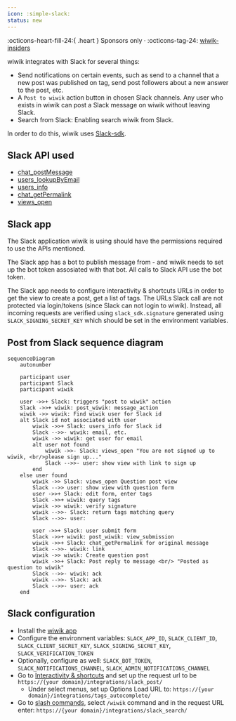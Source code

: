 ```yaml
---
icon: :simple-slack:
status: new
---
```

:octicons-heart-fill-24:{ .heart } Sponsors only · :octicons-tag-24: [wiwik-insiders](/wiwik-insiders)

wiwik integrates with Slack for several things:

- Send notifications on certain events, such as send to a channel
  that a new post was published on tag, send post followers
  about a new answer to the post, etc.
- A `Post to wiwik` action button in chosen Slack channels.
  Any user who exists in wiwik can post a Slack message on wiwik without
  leaving Slack.
- Search from Slack: Enabling search wiwik from Slack.

In order to do this, wiwik
uses [Slack-sdk](https://github.com/Slackapi/python-Slack-sdk).

## Slack API used

- [chat_postMessage](https://api.Slack.com/methods/chat.postMessage)
- [users_lookupByEmail](https://api.Slack.com/methods/users.lookupByEmail)
- [users_info](https://api.Slack.com/methods/users.info)
- [chat_getPermalink](https://api.Slack.com/methods/chat.getPermalink)
- [views_open](https://api.Slack.com/methods/views.open)

## Slack app

The Slack application wiwik is using should have the permissions required to use
the
APIs mentioned.

The Slack app has a bot to publish message from - and wiwik needs to set up the
bot
token assosiated with that bot. All calls to Slack API use the bot token.

The Slack app needs to configure interactivity & shortcuts URLs in order to get
the
view to create a post, get a list of tags. The URLs Slack call are not
protected via login/tokens (since Slack can not login to wiwik).
Instead, all incoming requests are verified using `slack_sdk.signature`
generated using `SLACK_SIGNING_SECRET_KEY` which should be set in the
environment variables.

## Post from Slack sequence diagram

```mermaid
sequenceDiagram
    autonumber

    participant user
    participant Slack
    participant wiwik

    user ->>+ Slack: triggers "post to wiwik" action
    Slack ->>+ wiwik: post_wiwik: message_action
    wiwik ->> wiwik: Find wiwik user for Slack id
    alt Slack id not associated with user
        wiwik ->>+ Slack: users_info for Slack id
        Slack -->>- wiwik: email, etc.
        wiwik ->> wiwik: get user for email
        alt user not found
            wiwik ->>- Slack: views_open "You are not signed up to wiwik, <br/>please sign up..."
            Slack -->>- user: show view with link to sign up
        end
    else user found
        wiwik ->> Slack: views_open Question post view
        Slack -->> user: show view with question form
        user ->>+ Slack: edit form, enter tags
        Slack ->>+ wiwik: query tags
        wiwik ->> wiwik: verify signature
        wiwik -->>- Slack: return tags matching query
        Slack -->>- user:

        user ->>+ Slack: user submit form
        Slack ->>+ wiwik: post_wiwik: view_submission
        wiwik ->>+ Slack: chat_getPermalink for original message
        Slack -->>- wiwik: link
        wiwik ->> wiwik: Create question post
        wiwik ->>+ Slack: Post reply to message <br/> "Posted as question to wiwik"
        Slack -->>- wiwik: ack
        wiwik -->>- Slack: ack
        Slack -->>- user: ack
    end
```

## Slack configuration

- Install the [wiwik app](https://api.slack.com/apps/A025ZUFACP7/general?)
- Configure the environment variables: `SLACK_APP_ID`, `SLACK_CLIENT_ID`,
  `SLACK_CLIENT_SECRET_KEY`, `SLACK_SIGNING_SECRET_KEY`,
  `SLACK_VERIFICATION_TOKEN`
- Optionally, configure as well: `SLACK_BOT_TOKEN`,
  `SLACK_NOTIFICATIONS_CHANNEL`, `SLACK_ADMIN_NOTIFICATIONS_CHANNEL`
- Go to [Interactivity & shortcuts](https://api.slack.com/apps/A025ZUFACP7/interactive-messages?)
  and set up the request url to be `https://{your domain}/integrations/slack_post/`
    - Under select menus, set up Options Load URL
      to: `https://{your domain}/integrations/tags_autocomplete/`
- Go to [slash commands](https://api.slack.com/apps/A025ZUFACP7/slash-commands?),
  select `/wiwik` command and in the request URL
  enter: `https://{your domain}/integrations/slack_search/`

